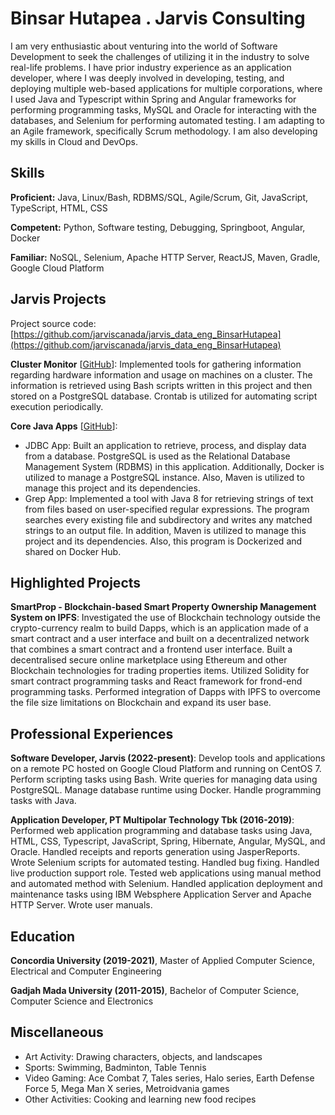 # Binsar Hutapea . Jarvis Consulting

I am very enthusiastic about venturing into the world of Software Development to seek the challenges of utilizing it in the industry to solve real-life problems. I have prior industry experience as an application developer, where I was deeply involved in developing, testing, and deploying multiple web-based applications for multiple corporations, where I used Java and Typescript within Spring and Angular frameworks for performing programming tasks, MySQL and Oracle for interacting with the databases, and Selenium for performing automated testing. I am adapting to an Agile framework, specifically Scrum methodology. I am also developing my skills in Cloud and DevOps.

## Skills

**Proficient:** Java, Linux/Bash, RDBMS/SQL, Agile/Scrum, Git, JavaScript, TypeScript, HTML, CSS

**Competent:** Python, Software testing, Debugging, Springboot, Angular, Docker

**Familiar:** NoSQL, Selenium, Apache HTTP Server, ReactJS, Maven, Gradle, Google Cloud Platform

## Jarvis Projects

Project source code: [https://github.com/jarviscanada/jarvis_data_eng_BinsarHutapea](https://github.com/jarviscanada/jarvis_data_eng_BinsarHutapea)


**Cluster Monitor** [[GitHub](https://github.com/jarviscanada/jarvis_data_eng_BinsarHutapea/tree/master/linux_sql)]: Implemented tools for gathering information regarding hardware information and usage on machines on a cluster. The information is retrieved using Bash scripts written in this project and then stored on a PostgreSQL database. Crontab is utilized for automating script execution periodically.

**Core Java Apps** [[GitHub](https://github.com/jarviscanada/jarvis_data_eng_BinsarHutapea/tree/master/core_java)]:
      
  - JDBC App: Built an application to retrieve, process, and display data from a database. PostgreSQL is used as the Relational Database Management System (RDBMS) in this application. Additionally, Docker is utilized to manage a PostgreSQL instance. Also, Maven is utilized to manage this project and its dependencies.
  - Grep App: Implemented a tool with Java 8 for retrieving strings of text from files based on user-specified regular expressions. The program searches every existing file and subdirectory and writes any matched strings to an output file. In addition, Maven is utilized to manage this project and its dependencies. Also, this program is Dockerized and shared on Docker Hub.


## Highlighted Projects
**SmartProp - Blockchain-based Smart Property Ownership Management System on IPFS**: Investigated the use of Blockchain technology outside the crypto-currency realm to build Dapps, which is an application made of a smart contract and a user interface and built on a decentralized network that combines a smart contract and a frontend user interface. Built a decentralised secure online marketplace using Ethereum and other Blockchain technologies for trading properties items. Utilized Solidity for smart contract programming tasks and React framework for frond-end programming tasks. Performed integration of Dapps with IPFS to overcome the file size limitations on Blockchain and expand its user base.


## Professional Experiences

**Software Developer, Jarvis (2022-present)**: Develop tools and applications on a remote PC hosted on Google Cloud Platform and running on CentOS 7. Perform scripting tasks using Bash. Write queries for managing data using PostgreSQL. Manage database runtime using Docker. Handle programming tasks with Java.

**Application Developer, PT Multipolar Technology Tbk (2016-2019)**: Performed web application programming and database tasks using Java, HTML, CSS, Typescript, JavaScript, Spring, Hibernate, Angular, MySQL, and Oracle. Handled receipts and reports generation using JasperReports. Wrote Selenium scripts for automated testing. Handled bug fixing. Handled live production support role. Tested web applications using manual method and automated method with Selenium. Handled application deployment and maintenance tasks using IBM Websphere Application Server and Apache HTTP Server. Wrote user manuals.


## Education
**Concordia University (2019-2021)**, Master of Applied Computer Science, Electrical and Computer Engineering

**Gadjah Mada University (2011-2015)**, Bachelor of Computer Science, Computer Science and Electronics


## Miscellaneous
- Art Activity: Drawing characters, objects, and landscapes
- Sports: Swimming, Badminton, Table Tennis
- Video Gaming: Ace Combat 7, Tales series, Halo series, Earth Defense Force 5, Mega Man X series, Metroidvania games
- Other Activities: Cooking and learning new food recipes